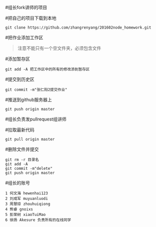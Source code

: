 #组长fork讲师的项目

#把自己的项目下载到本地
```
git clone https://github.com/zhangrenyang/201602node_homework.git
```

#把作业添加工作区
> 注意不能只有一个空文件夹，必须包含文件

#添加暂存区
```
git add -A 把工作区中的所有的修改添到暂存区
```

#提交到历史区
```
git commit -m"张仁阳2提交作业"
```

#推送到github服务器上
```
git push origin master
```

#组长负责发pullrequest组讲师

#拉取最新代码
```
git pull origin master
```

#删除文件并提交
```
git rm -r 目录名
git add -A
git commit -m"delete"
git push origin master
```

#组长的账号
```
1 何文海 hewenhai123
2 刘成军 muyuanluodi
3 周慧琼 zhouhuiqiong
4 熊睿 gnoixs
5 彭荣树 xiaoTuiMao
6 徐扬 Akesure 负责所有的在线同学
```
